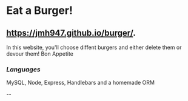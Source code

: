 # **Eat a Burger!**
https://jmh947.github.io/burger/.
---
In this website, you'll choose diffent burgers and either delete them or devour them! Bon Appetite

### *Languages*
MySQL, Node, Express, Handlebars and a homemade ORM 

--
